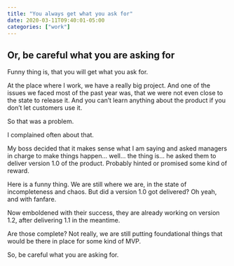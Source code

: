 ```yaml
---
title: "You always get what you ask for"
date: 2020-03-11T09:40:01-05:00
categories: ["work"]
---
```


## Or, be careful what you are asking for

Funny thing is, that you will get what you ask for. 

At the place where I work, we have a really big project. And one of the issues we faced most of the past year was, that we were not even close to the state to release it. And you can’t learn anything about the product if you don’t let customers use it. 

So that was a problem. 

I complained often about that. 

My boss decided that it makes sense what I am saying and asked managers in charge to make things happen... well... the thing is... he asked them to deliver version 1.0 of the product. Probably hinted or promised some kind of reward.

Here is a funny thing. We are still where we are, in the state of incompleteness and chaos. But did a version 1.0 got delivered? Oh yeah, and with fanfare.

Now emboldened with their success, they are already working on version 1.2, after delivering 1.1 in the meantime. 

Are those complete? Not really, we are still putting foundational things that would be there in place for some kind of MVP.

So, be careful what you are asking for.

